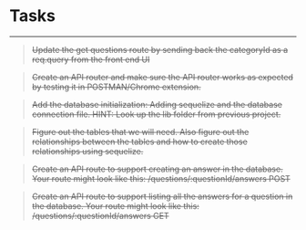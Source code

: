 # Tasks

---

> ~~Update the get questions route by sending back the categoryId as a req.query from the front end UI~~

> ~~Create an API router and make sure the API router works as expected by testing it in POSTMAN/Chrome extension.~~

> ~~Add the database initialization: Adding sequelize and the database connection file. HINT: Look up the lib folder from previous project.~~

> ~~Figure out the tables that we will need. Also figure out the relationships between the tables and how to create those relationships using sequelize.~~ 

> ~~Create an API route to support creating an answer in the database. Your route might look like this: /questions/:questionId/answers POST~~

> ~~Create an API route to support listing all the answers for a question in the database. Your route might look like this: /questions/:questionId/answers GET~~ 
